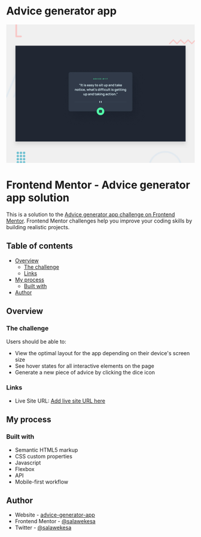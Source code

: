 # Advice generator app

![Design preview for the Advice generator app coding challenge](./design/desktop-preview.jpg)

# Frontend Mentor - Advice generator app solution

This is a solution to the [Advice generator app challenge on Frontend Mentor](https://www.frontendmentor.io/challenges/advice-generator-app-QdUG-13db). Frontend Mentor challenges help you improve your coding skills by building realistic projects.

## Table of contents

- [Overview](#overview)
  - [The challenge](#the-challenge)
  - [Links](#links)
- [My process](#my-process)
  - [Built with](#built-with)
- [Author](#author)

## Overview

### The challenge

Users should be able to:

- View the optimal layout for the app depending on their device's screen size
- See hover states for all interactive elements on the page
- Generate a new piece of advice by clicking the dice icon

### Links

- Live Site URL: [Add live site URL here](https://advice-generator-app-eight-phi.vercel.app/)

## My process

### Built with

- Semantic HTML5 markup
- CSS custom properties
- Javascript
- Flexbox
- API
- Mobile-first workflow
## Author

- Website - [advice-generator-app](https://advice-generator-app-eight-phi.vercel.app/)
- Frontend Mentor - [@salawekesa](https://www.frontendmentor.io/profile/salawekesa)
- Twitter - [@salawekesa](https://www.twitter.com/salawekesa)
